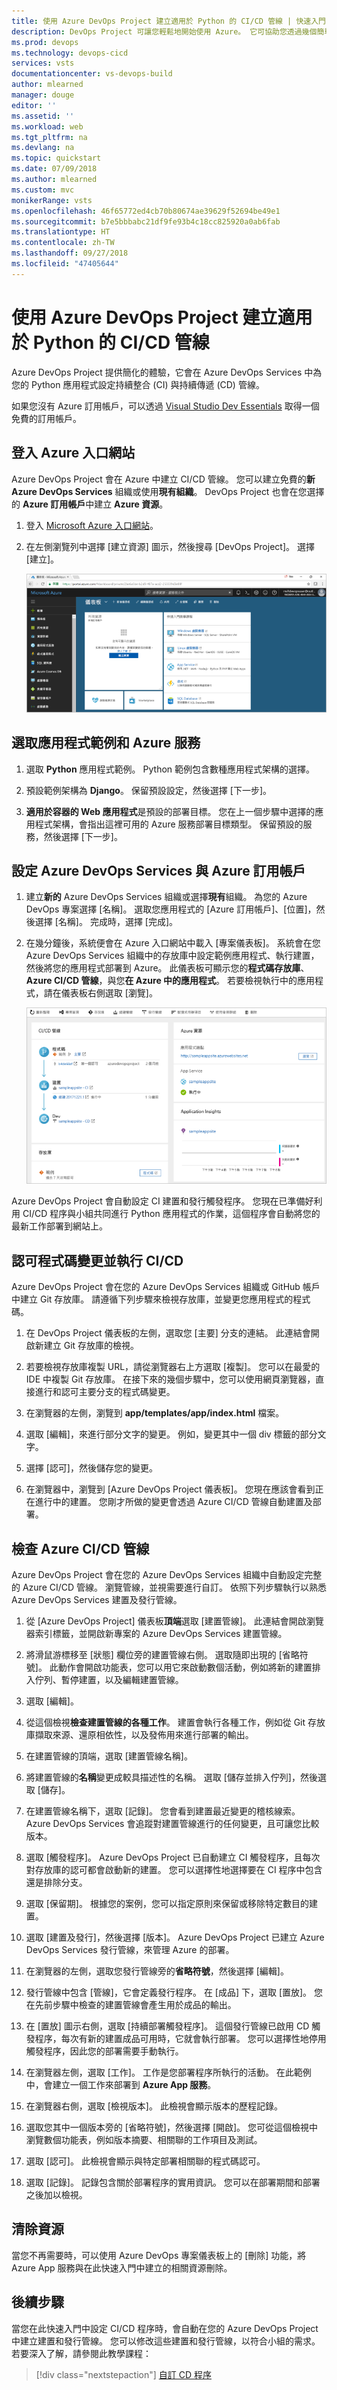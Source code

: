```yaml
---
title: 使用 Azure DevOps Project 建立適用於 Python 的 CI/CD 管線 | 快速入門
description: DevOps Project 可讓您輕鬆地開始使用 Azure。 它可協助您透過幾個簡單的步驟，在您選擇的 Azure 服務上啟動應用程式。
ms.prod: devops
ms.technology: devops-cicd
services: vsts
documentationcenter: vs-devops-build
author: mlearned
manager: douge
editor: ''
ms.assetid: ''
ms.workload: web
ms.tgt_pltfrm: na
ms.devlang: na
ms.topic: quickstart
ms.date: 07/09/2018
ms.author: mlearned
ms.custom: mvc
monikerRange: vsts
ms.openlocfilehash: 46f65772ed4cb70b80674ae39629f52694be49e1
ms.sourcegitcommit: b7e5bbbabc21df9fe93b4c18cc825920a0ab6fab
ms.translationtype: HT
ms.contentlocale: zh-TW
ms.lasthandoff: 09/27/2018
ms.locfileid: "47405644"
---
```

# <a name="create-a-cicd-pipeline-for-python-with-the-azure-devops-project"></a>使用 Azure DevOps Project 建立適用於 Python 的 CI/CD 管線

Azure DevOps Project 提供簡化的體驗，它會在 Azure DevOps Services 中為您的 Python 應用程式設定持續整合 (CI) 與持續傳遞 (CD) 管線。  

如果您沒有 Azure 訂用帳戶，可以透過 [Visual Studio Dev Essentials](https://visualstudio.microsoft.com/dev-essentials/) 取得一個免費的訂用帳戶。

## <a name="sign-in-to-the-azure-portal"></a>登入 Azure 入口網站

Azure DevOps Project 會在 Azure 中建立 CI/CD 管線。  您可以建立免費的**新 Azure DevOps Services** 組織或使用**現有組織**。  DevOps Project 也會在您選擇的 **Azure 訂用帳戶**中建立 **Azure 資源**。

1. 登入 [Microsoft Azure 入口網站](https://portal.azure.com)。

1. 在左側瀏覽列中選擇 [建立資源] 圖示，然後搜尋 [DevOps Project]。  選擇 [建立]。

    ![啟動連續傳遞設定](_img/azure-devops-project-python/fullbrowser.png)

## <a name="select-a-sample-application-and-azure-service"></a>選取應用程式範例和 Azure 服務

1. 選取 **Python** 應用程式範例。  Python 範例包含數種應用程式架構的選擇。

1. 預設範例架構為 **Django**。 保留預設設定，然後選擇 [下一步]。  

1. **適用於容器的 Web 應用程式**是預設的部署目標。  您在上一個步驟中選擇的應用程式架構，會指出這裡可用的 Azure 服務部署目標類型。  保留預設的服務，然後選擇 [下一步]。
 
## <a name="configure-azure-devops-services-and-an-azure-subscription"></a>設定 Azure DevOps Services 與 Azure 訂用帳戶 

1. 建立**新的** Azure DevOps Services 組織或選擇**現有**組織。  為您的 Azure DevOps 專案選擇 [名稱]。  選取您應用程式的 [Azure 訂用帳戶]、[位置]，然後選擇 [名稱]。  完成時，選擇 [完成]。

1. 在幾分鐘後，系統便會在 Azure 入口網站中載入 [專案儀表板]。  系統會在您 Azure DevOps Services 組織中的存放庫中設定範例應用程式、執行建置，然後將您的應用程式部署到 Azure。  此儀表板可顯示您的**程式碼存放庫**、**Azure CI/CD 管線**，與您**在 Azure 中的應用程式**。  若要檢視執行中的應用程式，請在儀表板右側選取 [瀏覽]。

    ![儀表板檢視](_img/azure-devops-project-python/dashboardnopreview.png) 
    
Azure DevOps Project 會自動設定 CI 建置和發行觸發程序。  您現在已準備好利用 CI/CD 程序與小組共同進行 Python 應用程式的作業，這個程序會自動將您的最新工作部署到網站上。

## <a name="commit-code-changes-and-execute-cicd"></a>認可程式碼變更並執行 CI/CD

Azure DevOps Project 會在您的 Azure DevOps Services 組織或 GitHub 帳戶中建立 Git 存放庫。  請遵循下列步驟來檢視存放庫，並變更您應用程式的程式碼。

1. 在 DevOps Project 儀表板的左側，選取您 [主要] 分支的連結。  此連結會開啟新建立 Git 存放庫的檢視。

1. 若要檢視存放庫複製 URL，請從瀏覽器右上方選取 [複製]。 您可以在最愛的 IDE 中複製 Git 存放庫。  在接下來的幾個步驟中，您可以使用網頁瀏覽器，直接進行和認可主要分支的程式碼變更。

1. 在瀏覽器的左側，瀏覽到 **app/templates/app/index.html** 檔案。

1. 選取 [編輯]，來進行部分文字的變更。  例如，變更其中一個 div 標籤的部分文字。

1. 選擇 [認可]，然後儲存您的變更。

1. 在瀏覽器中，瀏覽到 [Azure DevOps Project 儀表板]。  您現在應該會看到正在進行中的建置。  您剛才所做的變更會透過 Azure CI/CD 管線自動建置及部署。

## <a name="examine-the-azure-cicd-pipeline"></a>檢查 Azure CI/CD 管線

Azure DevOps Project 會在您的 Azure DevOps Services 組織中自動設定完整的 Azure CI/CD 管線。  瀏覽管線，並視需要進行自訂。  依照下列步驟執行以熟悉 Azure DevOps Services 建置及發行管線。

1. 從 [Azure DevOps Project] 儀表板**頂端**選取 [建置管線]。  此連結會開啟瀏覽器索引標籤，並開啟新專案的 Azure DevOps Services 建置管線。

1. 將滑鼠游標移至 [狀態] 欄位旁的建置管線右側。 選取隨即出現的 [省略符號]。  此動作會開啟功能表，您可以用它來啟動數個活動，例如將新的建置排入佇列、暫停建置，以及編輯建置管線。

1. 選取 [編輯]。

1. 從這個檢視**檢查建置管線的各種工作**。  建置會執行各種工作，例如從 Git 存放庫擷取來源、還原相依性，以及發佈用來進行部署的輸出。

1. 在建置管線的頂端，選取 [建置管線名稱]。

1. 將建置管線的**名稱**變更成較具描述性的名稱。  選取 [儲存並排入佇列]，然後選取 [儲存]。

1. 在建置管線名稱下，選取 [記錄]。  您會看到建置最近變更的稽核線索。  Azure DevOps Services 會追蹤對建置管線進行的任何變更，且可讓您比較版本。

1. 選取 [觸發程序]。  Azure DevOps Project 已自動建立 CI 觸發程序，且每次對存放庫的認可都會啟動新的建置。  您可以選擇性地選擇要在 CI 程序中包含還是排除分支。

1. 選取 [保留期]。  根據您的案例，您可以指定原則來保留或移除特定數目的建置。

1. 選取 [建置及發行]，然後選擇 [版本]。  Azure DevOps Project 已建立 Azure DevOps Services 發行管線，來管理 Azure 的部署。

1. 在瀏覽器的左側，選取您發行管線旁的**省略符號**，然後選擇 [編輯]。

1. 發行管線中包含 [管線]，它會定義發行程序。  在 [成品] 下，選取 [置放]。  您在先前步驟中檢查的建置管線會產生用於成品的輸出。 

1. 在 [置放] 圖示右側，選取 [持續部署觸發程序]。  這個發行管線已啟用 CD 觸發程序，每次有新的建置成品可用時，它就會執行部署。  您可以選擇性地停用觸發程序，因此您的部署需要手動執行。 

1. 在瀏覽器左側，選取 [工作]。  工作是您部署程序所執行的活動。  在此範例中，會建立一個工作來部署到 **Azure App 服務**。

1. 在瀏覽器右側，選取 [檢視版本]。  此檢視會顯示版本的歷程記錄。

1. 選取您其中一個版本旁的 [省略符號]，然後選擇 [開啟]。  您可從這個檢視中瀏覽數個功能表，例如版本摘要、相關聯的工作項目及測試。

1. 選取 [認可]。  此檢視會顯示與特定部署相關聯的程式碼認可。 

1. 選取 [記錄]。  記錄包含關於部署程序的實用資訊。  您可以在部署期間和部署之後加以檢視。

## <a name="clean-up-resources"></a>清除資源

當您不再需要時，可以使用 Azure DevOps 專案儀表板上的 [刪除] 功能，將 Azure App 服務與在此快速入門中建立的相關資源刪除。

## <a name="next-steps"></a>後續步驟

當您在此快速入門中設定 CI/CD 程序時，會自動在您的 Azure DevOps Project 中建立建置和發行管線。 您可以修改這些建置和發行管線，以符合小組的需求。 若要深入了解，請參閱此教學課程：

> [!div class="nextstepaction"]
> [自訂 CD 程序](https://docs.microsoft.com/azure/devops/pipelines/release/define-multistage-release-process?view=vsts)
